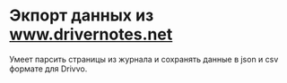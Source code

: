 # Экпорт данных из www.drivernotes.net
Умеет парсить страницы из журнала и сохранять данные в json и csv формате для Drivvo.
